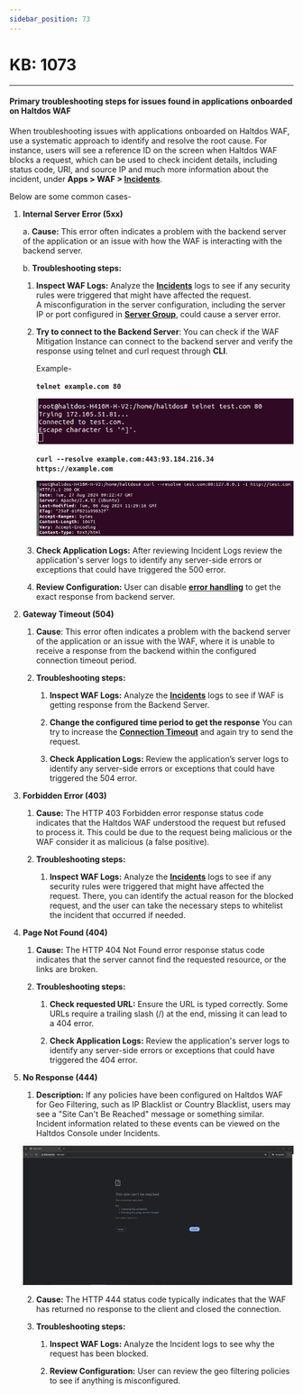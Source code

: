 ```yaml
---
sidebar_position: 73
---
```


# KB: 1073

---

#### **Primary troubleshooting steps for issues found in applications onboarded on Haltdos WAF**

When troubleshooting issues with applications onboarded on Haltdos WAF, use a systematic approach to identify and resolve the root cause. For instance, users will see a reference ID on the screen when Haltdos WAF blocks a request, which can be used to check incident details, including status code, URI, and source IP and much more information about the incident, under **Apps > WAF > [Incidents](/enterprise/waf/incidents)**. 

Below are some common cases-

1.  **Internal Server Error (5xx)**

    a.  **Cause:** This error often indicates a problem with the
        backend server of the application or an issue with how the WAF is
        interacting with the backend server.

    b.  **Troubleshooting steps:**

       1. **Inspect WAF Logs:** Analyze the **[Incidents](/enterprise/waf/incidents)** logs to see if
            any security rules were triggered that might have affected
            the request. <br/>
            A misconfiguration in the server configuration,
            including the server IP or port configured in **[Server Group](/enterprise/waf/listener/loadBalancing/serverGroup/)**, could cause a server
            error.

       2. **Try to connect to the Backend Server**: You can check if
            the WAF Mitigation Instance can connect to the backend
            server and verify the response using telnet and curl
            request through **CLI**.

            Example- <br/>  
            
            **`telnet example.com 80`**<br/>  

            ![telnet](/img/platform/v8/kb/telnet.png)  
            
            **`curl --resolve example.com:443:93.184.216.34 https://example.com`**  

            ![curl](/img/platform/v8/kb/curl.png)

       3. **Check Application Logs:** After reviewing Incident Logs review the application's server
             logs to identify any server-side errors or exceptions that
             could have triggered the 500 error.

       4. **Review Configuration:** User can disable **[error handling](/community/docs/waf/operational/#enable-error-handling)** to
            get the exact response from backend server.

2.  **Gateway Timeout (504)**  

    1. **Cause**: This error often indicates a problem with the backend server of the application or an issue with the WAF, where it is unable to receive a response from the backend within the configured connection timeout period.

    2. **Troubleshooting steps:** 

        1. **Inspect WAF Logs:** Analyze the **[Incidents](/enterprise/waf/incidents)** logs to see if WAF is getting response from the Backend Server.

        2. **Change the configured time period to get the response** You can try to increase the **[Connection Timeout](/enterprise/waf/listener/loadBalancing/serverGroup/)** and again try to send the request. 
        
        3. **Check Application Logs:** Review the application’s server logs to identify any server-side errors or exceptions that could have triggered the 504 error.

3.  **Forbidden Error (403)**

    1. **Cause:** The HTTP 403 Forbidden error response status code
        indicates that the Haltdos WAF understood the request but
        refused to process it. This could be due to the request being
        malicious or the WAF consider it as malicious (a false
        positive).

    2. **Troubleshooting steps:**

       1. **Inspect WAF Logs:** Analyze the **[Incidents](/enterprise/waf/incidents)** logs to see if
            any security rules were triggered that might have affected
            the request. There, you can identify the actual reason for
            the blocked request, and the user can take the necessary
            steps to whitelist the incident that occurred if needed.

4.  **Page Not Found (404)**

    1. **Cause:** The HTTP 404 Not Found error response status code
        indicates that the server cannot find the requested resource, or
        the links are broken.

    2. **Troubleshooting steps:**

       1. **Check requested URL:** Ensure the URL is typed correctly.
            Some URLs require a trailing slash (/) at the end, missing
            it can lead to a 404 error.

       2. **Check Application Logs:** Review the application's server
            logs to identify any server-side errors or exceptions that
            could have triggered the 404 error.

5.  **No Response (444)**
    
    1. **Description:** If any policies have been configured on Haltdos WAF for Geo Filtering, such as IP Blacklist or Country Blacklist, users may see a "Site Can't Be Reached" message or something similar. Incident information related to these events can be viewed on the Haltdos Console under Incidents. 

    ![not_found](/img/platform/v8/kb/not_found.png)

    2. **Cause:** The HTTP 444 status code typically indicates that the WAF has returned no response to the client and closed the connection. 

    3. **Troubleshooting steps:**   
        1. **Inspect WAF Logs:** Analyze the Incident logs to see why the request has been blocked. 

        2. **Review Configuration:** User can review the geo filtering policies to see if anything is misconfigured.             